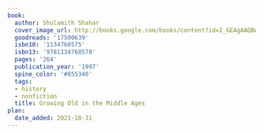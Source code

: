```yaml
---
book:
  author: Shulamith Shahar
  cover_image_url: http://books.google.com/books/content?id=I_GEAgAAQBAJ&printsec=frontcover&img=1&zoom=1&edge=curl&source=gbs_api
  goodreads: '17500639'
  isbn10: '1134768575'
  isbn13: '9781134768578'
  pages: '264'
  publication_year: '1997'
  spine_color: '#855340'
  tags:
  - history
  - nonfiction
  title: Growing Old in the Middle Ages
plan:
  date_added: 2021-10-31
---
```

